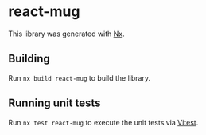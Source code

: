# react-mug

This library was generated with [Nx](https://nx.dev).

## Building

Run `nx build react-mug` to build the library.

## Running unit tests

Run `nx test react-mug` to execute the unit tests via [Vitest](https://vitest.dev/).
